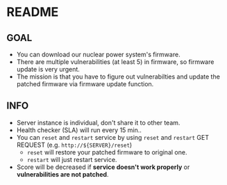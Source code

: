 # README
## GOAL
- You can download our nuclear power system's firmware.
- There are multiple vulnerabilities (at least 5) in firmware, so firmware update is very urgent.
- The mission is that you have to figure out vulnerabilties and update the patched firmware via firmware update function.

## INFO
- Server instance is individual, don't share it to other team.
- Health checker (SLA) will run every 15 min..
- You can `reset` and `restart` service by using `reset` and `restart` GET REQUEST (e.g. `http://${SERVER}/reset`)
  - `reset` will restore your patched firmware to original one.
  - `restart` will just restart service.
- Score will be decreased if **service doesn't work properly** or **vulnerabilities are not patched**.
